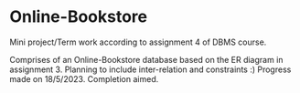 # Online-Bookstore
Mini project/Term work according to assignment 4 of DBMS course.

Comprises of an Online-Bookstore database based on the ER diagram in assignment 3.
Planning to include inter-relation and constraints :)
Progress  made on 18/5/2023.
Completion aimed.
